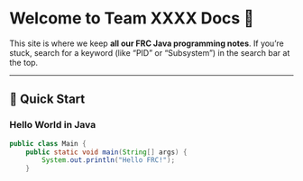 # Welcome to Team XXXX Docs 🚀

This site is where we keep **all our FRC Java programming notes**.
If you’re stuck, search for a keyword (like “PID” or “Subsystem”) in the search bar at the top.

---

## 📘 Quick Start

### Hello World in Java
```java
public class Main {
    public static void main(String[] args) {
        System.out.println("Hello FRC!");
    }

